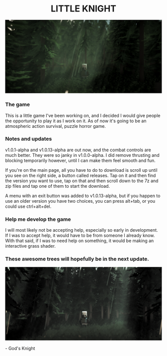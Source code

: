 <div align="center">
    <h1>LITTLE KNIGHT</h1>
</div>

![Image](Images/Better%20Trees.png)

### The game
This is a little game I've been working on, and I decided I would give people the opportunity to play it as I work on it. As of now it's going to be an atmospheric action survival, puzzle horror game.

### Notes and updates
v1.0.1-alpha and v1.0.13-alpha are out now, and the combat controls are much better. They were so janky in v1.0.0-alpha. I did remove thrusting and blocking temporarily however, until I can make them feel smooth and fun.

If you're on the main page, all you have to do to download is scroll up until you see on the right side, a button called releases.
Tap on it and then find the version you want to use, tap on that and then scroll down to the 7z and zip files and tap one of them to start the download.

A menu with an exit button was added to v1.0.13-alpha, but if you happen to use an older version you have two choices, you can press alt+tab, or you could use ctrl+alt+del.

### Help me develop the game
I will most likely not be accepting help, especially so early in development. If I was to accept help, it would have to be from someone I already know.
With that said, if I was to need help on something, it would be making an interactive grass shader.

### These awesome trees will hopefully be in the next update.

![Image](Images/Test%20Trees.PNG)

\- God's Knight
